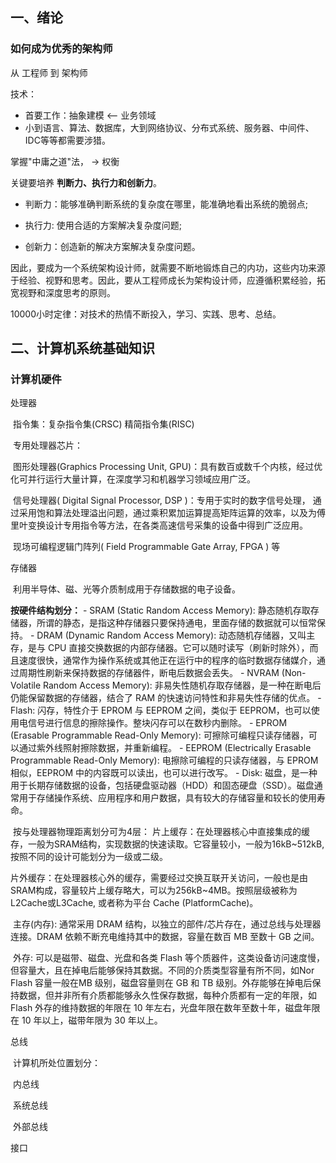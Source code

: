 ## 一、绪论

### 如何成为优秀的架构师

从 工程师 到 架构师

技术：

* 首要工作：抽象建模  <--  业务领域
* 小到语言、算法、数据库，大到网络协议、分布式系统、服务器、中间件、IDC等等都需要涉猎。



掌握"中庸之道"法， ->  权衡



关键要培养 **判断力、执行力和创新力**。

* 判断力：能够准确判断系统的复杂度在哪里，能准确地看出系统的脆弱点;

* 执行力: 使用合适的方案解决复杂度问题;

* 创新力：创造新的解决方案解决复杂度问题。

因此，要成为一个系统架构设计师，就需要不断地锻炼自己的内功，这些内功来源于经验、视野和思考。因此，要从工程师成长为架构设计师，应遵循积累经验，拓宽视野和深度思考的原则。



10000小时定律：对技术的热情不断投入，学习、实践、思考、总结。



## 二、计算机系统基础知识

### 计算机硬件

处理器

​	指令集：复杂指令集(CRSC) 精简指令集(RISC)

​	专用处理器芯片：

​		图形处理器(Graphics Processing Unit, GPU)：具有数百或数千个内核，经过优化可并行运行大量计算，在深度学习和机器学习领域应用广泛。

​		信号处理器( Digital Signal Processor, DSP )：专用于实时的数字信号处理， 通过采用饱和算法处理溢出问题，通过乘积累加运算提高矩阵运算的效率，以及为傅里叶变换设计专用指令等方法，在各类高速信号采集的设备中得到广泛应用。

​		现场可编程逻辑门阵列( Field Programmable Gate Array, FPGA ) 等

存储器

​	利用半导体、磁、光等介质制成用于存储数据的电子设备。

**按硬件结构划分：**
    - SRAM (Static Random Access Memory): 静态随机存取存储器，所谓的静态，是指这种存储器只要保持通电，里面存储的数据就可以恒常保持。
    - DRAM (Dynamic Random Access Memory): 动态随机存储器，又叫主存，是与 CPU 直接交换数据的内部存储器。它可以随时读写（刷新时除外），而且速度很快，通常作为操作系统或其他正在运行中的程序的临时数据存储媒介，通过周期性刷新来保持数据的存储器件，断电后数据会丢失。
    - NVRAM (Non-Volatile Random Access Memory): 非易失性随机存取存储器，是一种在断电后仍能保留数据的存储器，结合了 RAM 的快速访问特性和非易失性存储的优点。
    - Flash: 闪存，特性介于 EPROM 与 EEPROM 之间，类似于 EEPROM，也可以使用电信号进行信息的擦除操作。整块闪存可以在数秒内删除。
    - EPROM (Erasable Programmable Read-Only Memory): 可擦除可编程只读存储器，可以通过紫外线照射擦除数据，并重新编程。
    - EEPROM (Electrically Erasable Programmable Read-Only Memory): 电擦除可编程的只读存储器，与 EPROM 相似，EEPROM 中的内容既可以读出，也可以进行改写。
    - Disk: 磁盘，是一种用于长期存储数据的设备，包括硬盘驱动器（HDD）和固态硬盘（SSD）。磁盘通常用于存储操作系统、应用程序和用户数据，具有较大的存储容量和较长的使用寿命。


​	按与处理器物理距离划分可为4层：
​		片上缓存：在处理器核心中直接集成的缓存，一般为SRAM结构，实现数据的快速读取。它容量较小，一般为16kB~512kB, 按照不同的设计可能划分为一级或二级。

​		片外缓存：在处理器核心外的缓存，需要经过交换互联开关访问，一般也是由SRAM构成，容量较片上缓存略大，可以为256kB~4MB。按照层级被称为L2Cache或L3Cache, 或者称为平台 Cache (PlatformCache)。

​		主存(内存): 通常采用 DRAM 结构，以独立的部件/芯片存在，通过总线与处理器连接。DRAM 依赖不断充电维持其中的数据，容量在数百 MB 至数十 GB 之间。

​		外存: 可以是磁带、磁盘、光盘和各类 Flash 等个质器件，这类设备访问速度慢，但容量大，且在掉电后能够保持其数据。不同的介质类型容量有所不同，如Nor Flash 容量一般在MB 级别，磁盘容量则在 GB 和 TB 级别。外存能够在掉电后保持数据，但并非所有介质都能够永久性保存数据，每种介质都有一定的年限，如 Flash 外存的维持数据的年限在 10 年左右，光盘年限在数年至数十年，磁盘年限在 10 年以上，磁带年限为 30 年以上。



总线

​	计算机所处位置划分：

​		内总线

​		系统总线

​		外部总线

接口